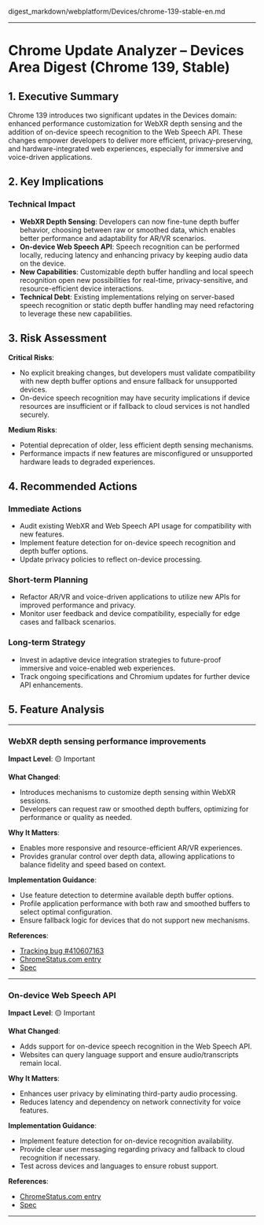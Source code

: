 digest_markdown/webplatform/Devices/chrome-139-stable-en.md

---

# Chrome Update Analyzer – Devices Area Digest (Chrome 139, Stable)

## 1. Executive Summary

Chrome 139 introduces two significant updates in the Devices domain: enhanced performance customization for WebXR depth sensing and the addition of on-device speech recognition to the Web Speech API. These changes empower developers to deliver more efficient, privacy-preserving, and hardware-integrated web experiences, especially for immersive and voice-driven applications.

## 2. Key Implications

### Technical Impact

- **WebXR Depth Sensing**: Developers can now fine-tune depth buffer behavior, choosing between raw or smoothed data, which enables better performance and adaptability for AR/VR scenarios.
- **On-device Web Speech API**: Speech recognition can be performed locally, reducing latency and enhancing privacy by keeping audio data on the device.
- **New Capabilities**: Customizable depth buffer handling and local speech recognition open new possibilities for real-time, privacy-sensitive, and resource-efficient device interactions.
- **Technical Debt**: Existing implementations relying on server-based speech recognition or static depth buffer handling may need refactoring to leverage these new capabilities.

## 3. Risk Assessment

**Critical Risks**:
- No explicit breaking changes, but developers must validate compatibility with new depth buffer options and ensure fallback for unsupported devices.
- On-device speech recognition may have security implications if device resources are insufficient or if fallback to cloud services is not handled securely.

**Medium Risks**:
- Potential deprecation of older, less efficient depth sensing mechanisms.
- Performance impacts if new features are misconfigured or unsupported hardware leads to degraded experiences.

## 4. Recommended Actions

### Immediate Actions

- Audit existing WebXR and Web Speech API usage for compatibility with new features.
- Implement feature detection for on-device speech recognition and depth buffer options.
- Update privacy policies to reflect on-device processing.

### Short-term Planning

- Refactor AR/VR and voice-driven applications to utilize new APIs for improved performance and privacy.
- Monitor user feedback and device compatibility, especially for edge cases and fallback scenarios.

### Long-term Strategy

- Invest in adaptive device integration strategies to future-proof immersive and voice-enabled web experiences.
- Track ongoing specifications and Chromium updates for further device API enhancements.

## 5. Feature Analysis

---

### WebXR depth sensing performance improvements

**Impact Level**: 🟡 Important

**What Changed**:
- Introduces mechanisms to customize depth sensing within WebXR sessions.
- Developers can request raw or smoothed depth buffers, optimizing for performance or quality as needed.

**Why It Matters**:
- Enables more responsive and resource-efficient AR/VR experiences.
- Provides granular control over depth data, allowing applications to balance fidelity and speed based on context.

**Implementation Guidance**:
- Use feature detection to determine available depth buffer options.
- Profile application performance with both raw and smoothed buffers to select optimal configuration.
- Ensure fallback logic for devices that do not support new mechanisms.

**References**:
- [Tracking bug #410607163](https://issues.chromium.org/issues/410607163)
- [ChromeStatus.com entry](https://chromestatus.com/feature/5074096916004864)
- [Spec](https://immersive-web.github.io/depth-sensing)

---

### On-device Web Speech API

**Impact Level**: 🟡 Important

**What Changed**:
- Adds support for on-device speech recognition in the Web Speech API.
- Websites can query language support and ensure audio/transcripts remain local.

**Why It Matters**:
- Enhances user privacy by eliminating third-party audio processing.
- Reduces latency and dependency on network connectivity for voice features.

**Implementation Guidance**:
- Implement feature detection for on-device recognition availability.
- Provide clear user messaging regarding privacy and fallback to cloud recognition if necessary.
- Test across devices and languages to ensure robust support.

**References**:
- [ChromeStatus.com entry](https://chromestatus.com/feature/6090916291674112)
- [Spec](https://webaudio.github.io/web-speech-api)

---